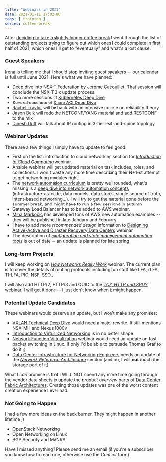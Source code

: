```yaml
---
title: "Webinars in 2021"
date: 2021-01-11 17:02:00
tags: [ training ]
series: coffee-break
---
```

After [deciding to take a slightly longer coffee break](/2021/01/planning-coffee-break.html) I went through the list of outstanding projects trying to figure out which ones I could complete in first half of 2021, which ones I'll get to "eventually" and what's a lost cause.

### Guest Speakers

[Irena](https://www.ipspace.net/Team:Irena_Marcetic) is telling me that I should stop inviting guest speakers -- our calendar is full until June 2021. Here's what we have planned:
<!--more-->
* Deep dive into [NSX-T Federation](https://www.ipspace.net/VMware_NSX_Technical_Deep_Dive) by [Jerome Catrouillet](https://www.ipspace.net/Author:Jerome_Catrouillet). That session will conclude the NSX-T 3.x update process.
* Two more sessions of [Kubernetes Deep Dive](https://www.ipspace.net/Kubernetes_Networking_Deep_Dive)
* Several sessions of [Cisco ACI Deep Dive](https://www.ipspace.net/Cisco_ACI_Deep_Dive)
* [Rachel Traylor](https://www.ipspace.net/Author:Rachel_Traylor) will be back with an intensive course on reliability theory
* [Jason Belk](https://www.linkedin.com/in/jason-b-4ab11635/) will redo the NETCONF/YANG material and add RESTCONF to the mix
* [Dinesh Dutt](https://www.ipspace.net/Author:Dinesh_Dutt) will talk about IP routing in 3-tier leaf-and-spine topology

### Webinar Updates

There are a few things I simply have to update to feel good:

* First on the list: introduction to cloud networking section for *[Introduction to Cloud Computing](https://www.ipspace.net/Introduction_to_Cloud_Computing)* webinar.
* Ansible webinar will get updated material on task includes, roles, and collections. I won't waste any more time describing their N+1-st attempt to get networking modules right.
* The [network automation curriculum](https://www.ipspace.net/Roadmap/Network_Automation_webinars) is pretty well rounded, what's missing is a [deep dive into network automation concepts](https://www.ipspace.net/Network_Automation_Concepts) (infrastructure-as-code, data models, data stores, single source of truth, intent-based networking...). I will try to get the material done before the summer break, and might have to run a few sessions in autumn
* Gateway Load Balancer has to be added to AWS webinar.
* [Miha Markočič](https://www.ipspace.net/Team:Miha_Markocic) has developed tons of AWS new automation examples -- they will be published in late January and February.
* I have to add more *recommended design* information to [Designing Active-Active and Disaster Recovery Data Centers](https://www.ipspace.net/Designing_Active-Active_and_Disaster_Recovery_Data_Centers) webinar
* The description of *[configuration and state management automation tools](https://my.ipspace.net/bin/list?id=NetTools#CONFIG)* is out of date -- an update is planned for late spring

### Long-term Projects

I will keep working on *[How Networks Really Work](https://www.ipspace.net/How_Networks_Really_Work)* webinar. The current plan is to cover the details of routing protocols including fun stuff like LFA, rLFA, TI-LFA, PIC, NSF, SSO.. 

I will also add HTTP/2, HTTP/3 and QUIC to the *[TCP, HTTP and SPDY](https://www.ipspace.net/TCP,_HTTP_and_SPDY)* webinar. I will get it done -- I just don't know when it might happen.

### Potential Update Candidates

These webinars would deserve an update, but I won't make any promises:

* [VXLAN Technical Deep Dive](https://www.ipspace.net/VXLAN_Technical_Deep_Dive) would need a major rewrite. It still mentions NSX-MH and Nexus 1000v
* [Introduction to Virtualized Networking](https://www.ipspace.net/Introduction_to_Virtualized_Networking) is in no better shape
* [Network Function Virtualization](https://www.ipspace.net/Network_Function_Virtualization) webinar would need an update on fast packet switching in Linux. If only I'd be able to persuade Thomas Graf to do it ;)
* [Data Center Infrastructure for Networking Engineers](https://www.ipspace.net/Data_Center_Infrastructure_for_Networking_Engineers) needs an update of the *[Network Reference Architecture](https://my.ipspace.net/bin/list?id=DC30#NETWORKING)* section (and no, I will **not** touch the storage part of it)

What I *can* promise is that I WILL NOT spend any more time going through the vendor data sheets to update the *product overview* parts of [Data Center Fabric Architectures](https://www.ipspace.net/Data_Center_Fabrics). Creating those updates was one of the worst content creation experience I ever had.

### Not Going to Happen

I had a few more ideas on the back burner. They might happen in another lifetime ;)

* OpenStack Networking
* Open Networking on Linux
* BGP Security and MANRS

Have I missed anything? Please send me an email (if you're a subscriber you know how to reach me, otherwise use the *Contact* form).
